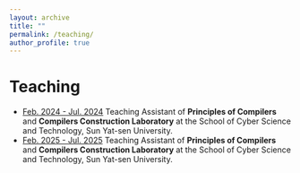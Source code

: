 ```yaml
---
layout: archive
title: ""
permalink: /teaching/
author_profile: true
---
```


**Teaching**
======
* <u>Feb. 2024 - Jul. 2024</u>  Teaching Assistant of **Principles of Compilers** and **Compilers Construction Laboratory** at the School of Cyber Science and Technology, Sun Yat-sen University.
* <u>Feb. 2025 - Jul. 2025</u>  Teaching Assistant of **Principles of Compilers** and **Compilers Construction Laboratory** at the School of Cyber Science and Technology, Sun Yat-sen University.
